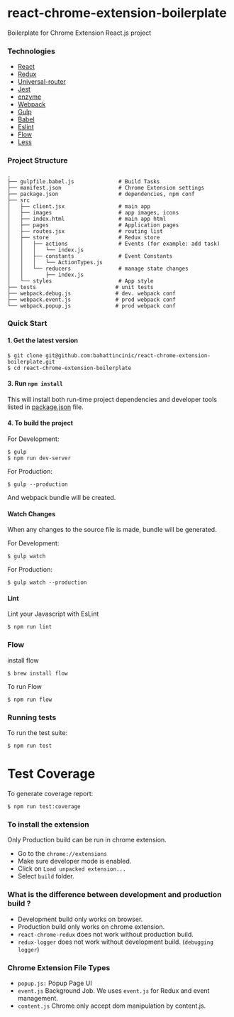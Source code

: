 # react-chrome-extension-boilerplate
Boilerplate for Chrome Extension React.js project

### Technologies

- [React](https://facebook.github.io/react/)
- [Redux](http://redux.js.org/)
- [Universal-router](https://github.com/kriasoft/universal-router)
- [Jest](https://facebook.github.io/jest/)
- [enzyme](https://github.com/airbnb/enzyme)
- [Webpack](https://webpack.github.io/)
- [Gulp](http://gulpjs.com/)
- [Babel](https://babeljs.io/)
- [Eslint](http://eslint.org/)
- [Flow](https://flow.org/)
- [Less](http://lesscss.org/)


### Project Structure

```
.
├── gulpfile.babel.js              # Build Tasks
├── manifest.json                  # Chrome Extension settings
├── package.json                   # dependencies, npm conf
├── src
│   ├── client.jsx                 # main app
│   ├── images                     # app images, icons
│   ├── index.html                 # main app html
│   ├── pages                      # Application pages
│   ├── routes.jsx                 # routing list
│   ├── store                      # Redux store
│   │   ├── actions                # Events (for example: add task)
│   │   │   └── index.js
│   │   ├── constants              # Event Constants
│   │   │   └── ActionTypes.js
│   │   └── reducers               # manage state changes
│   │       ├── index.js
│   └── styles                     # App style
├── tests                         # unit tests
├── webpack.debug.js              # dev. webpack conf
├── webpack.event.js              # prod webpack conf
└── webpack.popup.js              # prod webpack conf
```


### Quick Start

#### 1. Get the latest version

```shell
$ git clone git@github.com:bahattincinic/react-chrome-extension-boilerplate.git
$ cd react-chrome-extension-boilerplate
```

#### 3. Run `npm install`

This will install both run-time project dependencies and developer tools listed
in [package.json](./package.json) file.


#### 4. To build the project

For Development:

```shell
$ gulp
$ npm run dev-server
```

For Production:

```shell
$ gulp --production
```

And webpack bundle will be created.


#### Watch Changes

When any changes to the source file is made, bundle will be generated.

For Development:

```shell
$ gulp watch
```

For Production:

```shell
$ gulp watch --production
```

#### Lint

Lint your Javascript with EsLint

```shell
$ npm run lint
```

### Flow

install flow

```shell
$ brew install flow
```

To run Flow

```shell
$ npm run flow
```

### Running tests

To run the test suite:

```shell
$ npm run test
```

# Test Coverage

To generate coverage report:

```shell
$ npm run test:coverage
```


### To install the extension

Only Production build can be run in chrome extension.

- Go to  the `chrome://extensions`
- Make sure developer mode is enabled.
- Click on `Load unpacked extension...`
- Select `build` folder.

### What is the difference between development and production build ?
- Development build only works on browser.
- Production build only works on chrome extension.
- `react-chrome-redux` does not work without production build.
- `redux-logger` does not work without development build. (`debugging logger`)


### Chrome Extension File Types

- `popup.js:` Popup Page UI
- `event.js` Background Job. We uses `event.js` for Redux and event management.
- `content.js` Chrome only accept dom manipulation by content.js.
